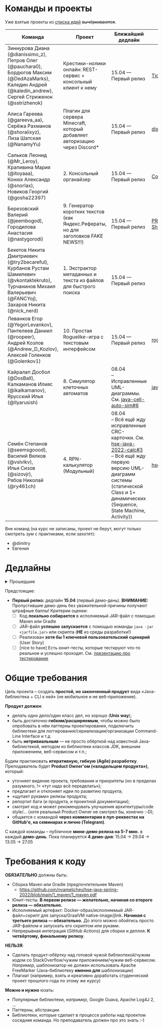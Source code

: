 Команды и проекты
=================

Уже взятые проекты из [списка идей](https://github.com/nvamelichev/hse-java-spring-2022/blob/main/project-ideas.md) ~~вычёркиваются~~.

| Команда | Проект | Ближайший дедлайн | GitHub | Примечания |
| ------- | ------ | ----------------- | ------ | ---------- |
| Зиннурова Диана (@dianissimo_z), <br> Петров Олег (@pauchara0), <br> Бордюгов Максим (@DedAzaMarks), <br> Каледин Андрей (@kaledin_andrew), <br> Сергей Стриженок (@sstrizhenok) | Крестики-нолики онлайн: REST-сервис + консольный клиент к нему | 15.04 &mdash; Первый релиз | [TicTacToeOnline](https://github.com/kaledinandrew/TicTacToeOnline) | <details><summary>* Проект повышенной трудности</summary>* Крупная и опытная команда, поэтому scope проекта будет больше, чем у остальных <br> * Опыт бэкенд-разработки есть у Максима, Андрея и Сергея <br> * Web UI не будет, поэтому HTML/CSS/Javascript, к счастью, остаются за бортом</details> |
| Алиса Гареева (@gareeva_aa), <br> Серёжа Рахманов (@shoraiixyz), <br> Лиза Шатская (@NanamyYu) | Плагин для сервера Minecraft, который добавляет авторизацию через Discord* | 15.04 &mdash; Первый релиз | [discraft](https://github.com/NanamyYu/discraft) | * Проект повышенной трудности |
| Сальков Леонид (@Mr_Leroy), <br> Крапивина Мария (@itoyaaa), <br> Конюх Александр (@snorIax), <br> Новиков Георгий (@gosha22397) | 2. Консольный органайзер | 15.04 &mdash; Первый релиз | [Console-Organizer](https://github.com/mr1er0y/Console-Organizer) |  |
| Березовский Валерий (@jeembogod), <br> Городилова Анастасия (@nastygorodi) | 9. Генератор коротких текстов (как Яндекс.Рефераты, но для заголовков FAKE NEWS!!!) | 15.04 &mdash; Первый релиз | [PROJECT-Short_Text_Generator](https://github.com/nastygorodi/PROJECT-Short_Text_Generator) | |
| Бекетов Никита Дмитриевич (@try2becareful), <br> Курбанов Рустам Шамилевич (@vkontaktekruto), <br> Турчанинов Михаил Валерьевич (@FANCYoj), <br> Захаров Никита (@nick_nerd)  | 1. Экстрактор метаданных и текста из файлов для быстрого поиска | 15.04 &mdash; Первый релиз |  |
| Леванков Егор (@YegorLevankov), <br> Пантелеев Даниил (@roopeer), <br> Андрей Козлов (@Andrew_D_Kozlov), <br> Алексей Голенков (@Golenkov1) | 10. Простая Roguelike-игра с текстовым интерфейсом | 15.04 &mdash; Первый релиз | [roguelike](https://github.com/elevankoff/roguelike) | |
| Кайралап Досбол (@DosBall), <br> Калкаманов Илияс (@ikalkamanov), <br> Ярусский Илья (@Ilyarusish) | 8. Симулятор клеточных автоматов | 08.04 <br> &ndash; Исправленные UML-диаграммы. См. [java-cell-auto-sim#6](https://github.com/DosBall/java-cell-auto-sim/issues/6) | [java-cell-auto-sim](https://github.com/DosBall/java-cell-auto-sim) |  |
| Семён Степанов (@seemsgoood), <br> Василий Вялков (@vslvlkv), <br> Илья Сизов (@sizovjr), <br> Рябов Николай (@ry461ch) | 4. RPN-калькулятор (Модульный) | 08.04 <br> &ndash; Всё ещё жду исправленные CRC-карточки. См. [hse-java-2022-calc#3](https://github.com/AndroidM0nkey/hse-java-2022-calc/issues/3) <br> &ndash; Всё ещё жду первую версию UML-диаграмм системы (статической Class и 1+ динамических (Sequence, State Machine, Activity)) | [hse-java-2022-calc](https://github.com/AndroidM0nkey/hse-java-2022-calc) | **Жду пофикшенные CRC и первую версию UML до 08.04 включительно** |

Вне команд (на курс не записаны, проект не берут, могут только смотреть зум с практиками, если захотят):
* @dimitry
* Евгения

Дедлайны
=================
<details><summary>Прошедшие</summary>
- **Тема проекта:** 02.02
  - Идеи проектов: https://github.com/nvamelichev/hse-java-spring-2022/blob/main/project-ideas.md
  - Можно взять свою тему (по согласованию с преподавателем)
  - **Сменить тему** можно до 09.02 включительно, если в команде большинство участников «за».
- **Первая версия проектной документации (Product Vision, User Stories):** 11.02 /**срок ожидания был продлён до 16.02**/
  - Видео: https://www.youtube.com/watch?v=YeHFzvHKS9E
  - Презентация: https://github.com/nvamelichev/hse-java-spring-2022/blob/main/2_requirements/2_requirements.pdf
  - FAQ: https://github.com/nvamelichev/hse-java-spring-2022/blob/main/requirements-faq.md
  - Почитать про Product Vision:
    - https://leadstartup.ru/db/product-vision (Agile)
    - https://intuit.ru/studies/courses/2188/174/lecture/4724?page=2 (более формальный подход из методологий RUP и MSF)
  - Почитать про User Stories:
    - https://ru.wikipedia.org/wiki/Пользовательские_истории (сухая теория)
    - https://pmclub.pro/articles/user-story-pora-primenyat-pravilno (немного практики)
- **Окончательная версия проектной документации (Product Vision, User Stories)**: 18.02.
- **Высокоуровневой объектно-ориентированный дизайн** (CRC-карточки): **18.03** вторая версия, **22.03** окончательная версия
  - Презентация "[Введение в объектно-ориентированное проектирование](https://github.com/nvamelichev/hse-java-spring-2022/blob/main/3_ood/3_ood.pdf)", [видео](https://www.youtube.com/watch?v=RsIAc2S2swU&list=PLEwK9wdS5g0qAM8bXQ9gEJWuDkXZWvtt1&t=566s)
  - Хорошее изложение основ объектно-ориентированного проектирования: Stephen Gilbert, Bill McCarthy. Object-Oriented Design in Java, главы 5..8. Попробуйте поискать в гугле `[object-oriented design in java pdf]`
  - Коротко и с примерами про CRC-карточки:
    - http://wiki.c2.com/?CrcCard (с комментариями практически от отцов-основателей&trade;)
    - http://www.agilemodeling.com/artifacts/crcModel.htm
- **Подробный объектно-ориентированный дизайн системы** (CRC-карточки + UML-диаграммы, возможно, с дополнительным поясняющим текстом):** **18.03** первая версия, **25.03** окончательная версия
  - **UML:**
    - Справочник по UML-диаграммам (вас будут интересовать Class, Sequence, State Machine, Activity): https://www.uml-diagrams.org
    - **Горячо рекомендую:** [PlantUML](https://plantuml.com/) — превращает текст в UML-диаграммы. Есть плагин для IntelliJ IDEA. Чтобы работало, надо поставить graphviz (`brew install graphviz`/`sudo apt-get install graphviz`)
  - **Паттерны проектирования:**
    - Презентация "[Паттерны проектирования](https://github.com/nvamelichev/hse-java-spring-2022/blob/main/4_design_patterns/4_design_patterns.pdf)"
    - **Горячо рекомендую увлекательную книжку {Эрик, Элизабет} Фримен**, в которой можно и нужно рисовать карандашом на полях: https://www.litres.ru/elizabet-robson/head-first-patterny-proektirovaniya-39123671/. Купите физический экземпляр, не пожалеете :-)
</details>

Предстоящие:
- **Первый релиз:** дедлайн **15.04** (первый демо-день).
**ВНИМАНИЕ:** Пропустившие демо-день без уважительной причины получают штрафные баллы!
Критерии оценки:
  - [ ] Код **локально собирается** в исполняемый JAR-файл с помощью Maven или Gradle
  - [ ] JAR-файл **успешно запускается** с помощью команды `java -jar <jarfile.jar>` или скрипта (**НЕ** из среды разработки!)
  - [ ] Реализован **хотя бы 1 ключевой пользовательский сценарий** (User Story)
  - [ ] [nice to have] Есть юнит-тесты, которые тестируют что-то реальное и успешно проходят. См. [презентацию про тестирование](https://github.com/nvamelichev/hse-java-spring-2022/blob/main/5_testing/5_testing.pdf)

Общие требования
================
Цель проекта – создать **простой, но законченный продукт** вида «Java-библиотека + CLI к ней» (не мобильное и не веб-приложение).

**Продукт должен**:
  * делать одно дело/один класс дел, но хорошо (**Unix way**);
  * быть достаточно **гибким/расширяемым**, чтобы можно было опробовать в нём паттерны проектирования, подключить библиотеки для логгирования/сериализации/организации Command-Line Interface и т.д
  * быть **нетривиальным** — не просто обёрткой над известной Java-библиотекой, методом из библиотеки классов JDK, внешним приложением, веб-сервисом и т.п.;

Будем практиковать **итеративную, гибкую (Agile) разработку**. Преподаватель будет **Product Owner'ом («владельцем продукта»)**, который:
* уточняет видение проекта, требования и приоритеты (но в пределах разумного, != «тут надо всё переделать»);
* предлагает и отклоняет идеи по развитию продукта;
* «щупает руками» релизы продукта;
* репортит баги (и продукта, и проектной документации);
* смотрит код и может рекомендовать улучшения архитектуры/code style/... (хотя реальный Product Owner не смотрел бы, конечно :-D);
* общается с командой **через комментарии в пул-реквестах на GitHub'е, на семинарах и лично (Telegram)**.

С каждой команды – публичное **мини-демо релиза на 5-7 мин.** в каждый **демо-день**. Пока планируется **4 демо-дня**: 15.04 &rarr; 29.04 &rarr; 13.05 &rarr; 27.05

Требования к коду
=================

**ОБЯЗАТЕЛЬНО** должны быть:
  * Сборка Maven или Gradle (предпочтительнее Maven)
    * https://github.com/nvamelichev/hse-java-spring-2022/blob/main/1_maven/1_maven.pdf
  * Юнит-тесты. **В первом релизе &mdash; желательно, начиная со второго релиза &mdash; обязательно.**
  * Исполняемый артефакт: Docker-образ/исполняемый JAR-файл+скрипт для запуска/GraalVM native-image/jlink. **Начиная с третьего релиза &mdash; обязательно.** До этого можно обойтись просто JAR-файлом и запускать его скриптом или руками.
  * Непрерывная интеграция (GitHub Actions) для сборки и деплоя. **К четвёртому, финальному релизу**.

**НЕЛЬЗЯ**:
  * Сделать продукт-обёртку над готовой чужой библиотекой/чужим кодом со StackOverflow/чужим приложением/чужим веб-сервисом. *Например*, шаблонизатор не должен использовать Apache FreeMarker (Java-библиотеку **именно для** шаблонизации)
  * Плагиат (например, взять и креативно доработать студенческий проект прошлого года по этому же курсу)

**Можно и нужно** юзать:
  * Популярные библиотеки, *например*, Google Guava, Apache Log4J 2, &hellip;
  * Паттерны, абстракции
  * Библиотеки, которые сделает в процессе работы над проектом соседняя команда. Но преподаватель должен про это знать :-)
